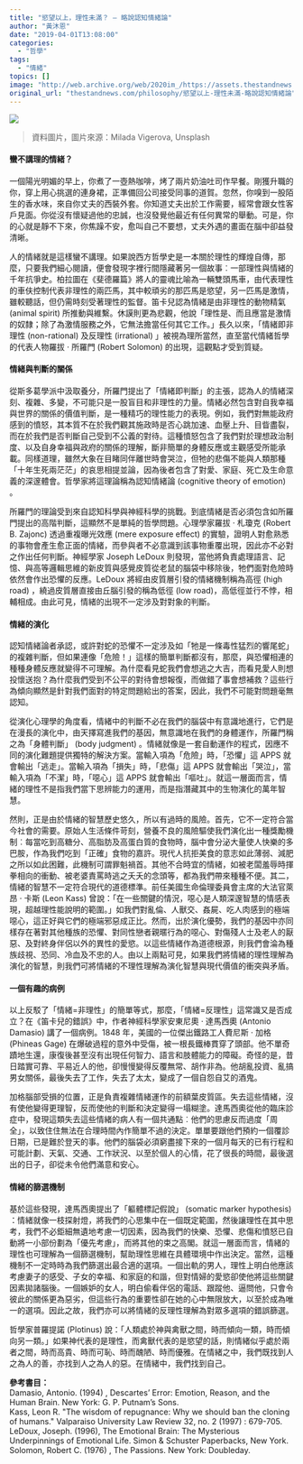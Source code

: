 ```yaml
---
title: "慾望以上，理性未滿？ ― 略說認知情緒論"
author: "黃沐恩"
date: "2019-04-01T13:08:00"
categories:
  - "哲學"
tags:
  - "情緒"
topics: []
image: "http://web.archive.org/web/2020im_/https://assets.thestandnews.com/media/photos/milada-vigerova-7276-unsplash_v6FuO.png"
original_url: "thestandnews.com/philosophy/慾望以上-理性未滿-略說認知情緒論"
---
```

![](http://web.archive.org/web/2020im_/https://assets.thestandnews.com/media/photos/milada-vigerova-7276-unsplash_v6FuO.png)
> 資料圖片，圖片來源：Milada Vigerova, Unsplash

#### **蠻不講理的情緒？**

一個陽光明媚的早上，你煮了一壺熱咖啡，烤了兩片奶油吐司作早餐。剛獲升職的你，穿上用心挑選的連身裙，正準備回公司接受同事的道賀。忽然，你嗅到一股陌生的香水味，來自你丈夫的西裝外套。你知道丈夫出於工作需要，經常會跟女性客戶見面。你從沒有懷疑過他的忠誠，也沒發覺他最近有任何異常的舉動。可是，你的心就是靜不下來，你焦躁不安，愈叫自己不要想，丈夫外遇的畫面在腦中卻益發清晰。

人的情緒就是這樣蠻不講理。如果說西方哲學史是一本關於理性的輝煌自傳，那麼，只要我們細心閱讀，便會發現字裡行間隱藏著另一個故事︰一部理性與情緒的千年抗爭史。柏拉圖在《斐德羅篇》將人的靈魂比喻為一輛雙頭馬車，由代表理性的車伕控制代表非理性的兩匹馬，其中較頑劣的那匹馬是慾望，另一匹馬是激情，雖較聽話，但仍需時刻受著理性的監督。笛卡兒認為情緒是由非理性的動物精氣 (animal spirit) 所推動與維繫。休謨則更為悲觀，他說「理性是、而且應當是激情的奴隸；除了為激情服務之外，它無法擔當任何其它工作。」長久以來，「情緒即非理性 (non-rational) 及反理性 (irrational) 」被視為理所當然，直至當代情緒哲學的代表人物羅拔 · 所羅門 (Robert Solomon) 的出現，這觀點才受到質疑。

#### **情緒與判斷的關係**

從斯多葛學派中汲取養分，所羅門提出了「情緒即判斷」的主張，認為人的情緒深刻、複雜、多變，不可能只是一股盲目和非理性的力量。情緒必然包含對自我幸福與世界的關係的價值判斷，是一種精巧的理性能力的表現。例如，我們對無能政府感到的憤怒，其本質不在於我們觀其施政時是否心跳加速、血壓上升、目眥盡裂，而在於我們是否判斷自己受到不公義的對待。這種憤怒包含了我們對於理想政治制度、以及自身幸福與政府的關係的理解，斷非簡單的身體反應或主觀感受所能承載。同樣道理，雖然大象在目睹同伴離世時會哭泣，但牠的悲傷不能與人類那種「十年生死兩茫茫」的哀思相提並論，因為後者包含了對愛、家庭、死亡及生命意義的深邃體會。哲學家將這理論稱為認知情緒論 (cognitive theory of emotion) 。

所羅門的理論受到來自認知科學與神經科學的挑戰。到底情緒是否必須包含如所羅門提出的高階判斷，這顯然不是單純的哲學問題。心理學家羅拔 · 札瓊克 (Robert B. Zajonc) 透過重複曝光效應 (mere exposure effect) 的實驗，證明人對愈熟悉的事物會產生愈正面的情緒，而參與者不必意識到該事物重覆出現，因此亦不必對之作出任何判斷。神經學家 Joseph LeDoux 則發現，當他將負責處理語言、記憶、與高等邏輯思維的新皮質與感覺皮質從老鼠的腦袋中移除後，牠們面對危險時依然會作出恐懼的反應。LeDoux 將經由皮質層引發的情緒機制稱為高徑 (high road) ，繞過皮質層直接由丘腦引發的稱為低徑 (low road)，高低徑並行不悖，相輔相成。由此可見，情緒的出現不一定涉及對對象的判斷。

#### **情緒的演化**

認知情緒論者承認，或許對蛇的恐懼不一定涉及如「牠是一條毒性猛烈的響尾蛇」的複雜判斷，但如果連像「危險！」這樣的簡單判斷都沒有，那麼，與恐懼相連的種種身體反應就變得不可理解。為什麼看見蛇我們會想逃之大吉，而看見愛人則想投懷送抱？為什麼我們受到不公平的對待會想報復，而做錯了事會想補救？這些行為傾向顯然是針對我們面對的特定問題給出的答案，因此，我們不可能對問題毫無認知。

從演化心理學的角度看，情緒中的判斷不必在我們的腦袋中有意識地進行，它們是在漫長的演化中，由天擇寫進我們的基因，無意識地在我們的身體運作，所羅門稱之為「身體判斷」 (body judgment) 。情緒就像是一套自動運作的程式，因應不同的演化難題提供獨特的解決方案。當輸入項為「危險」時，「恐懼」這 APPS 就會輸出「逃走」。當輸入項為「損失」時，「悲傷」這 APPS 就會輸出「哭泣」，當輸入項為「不潔」時，「噁心」這 APPS 就會輸出「嘔吐」。就這一層面而言，情緒的理性不是指我們當下思辨能力的運用，而是指潛藏其中的生物演化的萬年智慧。

然則，正是由於情緒的智慧歷史悠久，所以有過時的風險。首先，它不一定符合當今社會的需要。原始人生活條件苛刻，營養不良的風險驅使我們演化出一種獎勵機制︰每當吃到高糖分、高脂肪及高蛋白質的食物時，腦中會分泌大量使人快樂的多巴胺，作為我們吃到「正確」食物的嘉許。現代人抗拒美食的意志如此薄弱、減肥之所以如此困難，此機制可謂罪魁禍首。其他不合時宜的情緒，如被老闆羞辱時揮拳相向的衝動、被老婆責罵時逃之夭夭的念頭等，都為我們帶來種種不便。其二，情緒的智慧不一定符合現代的道德標準。前任美國生命倫理委員會主席的大法官萊昂 · 卡斯 (Leon Kass) 曾說：「在一些關鍵的情況，噁心是人類深邃智慧的情感表現，超越理性能說明的範圍。」如我們對亂倫、人獸交、姦屍、吃人肉感到的極端噁心，這正好與它們的極端邪惡成正比。然而，出於演化優勢，我們的基因中亦同樣存在著對其他種族的恐懼、對同性戀者親暱行為的噁心、對傷殘人士及老人的厭惡、及對終身伴侶以外的異性的愛慾。以這些情緒作為道德根源，則我們會淪為種族歧視、恐同、冷血及不忠的人。由以上兩點可見，如果我們將情緒的理性理解為演化的智慧，則我們可將情緒的不理性理解為演化智慧與現代價值的衝突與矛盾。

#### **一個有趣的病例**

以上反駁了「情緒=非理性」的簡單等式，那麼，「情緒=反理性」這常識又是否成立？在《笛卡兒的錯誤》中，作者神經科學家安東尼奧 · 達馬西奧 (Antonio Damasio) 講了一個病例。1848 年，美國的一位傑出鐵路工人費尼斯 · 加格 (Phineas Gage) 在爆破過程的意外中受傷，被一根長鐵棒貫穿了頭部。他不單奇蹟地生還，康復後甚至沒有出現任何智力、語言和肢體能力的障礙。奇怪的是，昔日踏實可靠、平易近人的他，卻慢慢變得反覆無常、胡作非為。他胡亂投資、亂搞男女關係，最後失去了工作，失去了太太，變成了一個自怨自艾的酒鬼。

加格腦部受損的位置，正是負責複雜情緒運作的前額葉皮質區。失去這些情緒，沒有使他變得更理智，反而使他的判斷和決定變得一塌糊塗。達馬西奧從他的臨床診症中，發現這類失去這些情緒的病人有一個共通點︰他們的思慮反而過度「周全」，以致住住無法在合理時間內作簡單不過的決定。單單要跟他們預約一個覆診日期，已是難於登天的事。他們的腦袋必須窮盡接下來的一個月每天的已有行程和可能計劃、天氣、交通、工作狀況、以至於個人的心情，花了很長的時間，最後選出的日子，卻從未令他們滿意和安心。

#### **情緒的篩選機制**

基於這些發現，達馬西奧提出了「軀體標記假說」 (somatic marker hypothesis) ：情緒就像一枝探射燈，將我們的心思集中在一個既定範圍，然後讓理性在其中思考，我們不必鉅細無遺地考慮一切因素，因為我們的快樂、恐懼、悲傷和憤怒已自動將一小部份劃為「優先考慮」，而將其他的束之高閣。就這一層面而言，情緒的理性也可理解為一個篩選機制，幫助理性思維在具體環境中作出決定。當然，這種機制不一定時時為我們篩選出最合適的選項。一個出軌的男人，理性上明白他應該考慮妻子的感受、子女的幸福、和家庭的和諧，但對情婦的愛慾卻使他將這些關鍵因素拋諸腦後。一個嫉妒的女人，明白偷看伴侶的電話、跟蹤他、逼問他，只會令彼此的關係更為惡劣，但這些行為的重要性卻在她的心中無限放大，以至於成為唯一的選項。因此之故，我們亦可以將情緒的反理性理解為對眾多選項的錯誤篩選。

哲學家普羅提諾 (Plotinus) 說：「人類處於神與禽獸之間，時而傾向一類，時而傾向另一類。」如果神代表的是理性，而禽獸代表的是慾望的話，則情緒似乎處於兩者之間，時而高貴、時而可恥、時而醜陋、時而優雅。在情緒之中，我們既找到人之為人的善，亦找到人之為人的惡。在情緒中，我們找到自己。

**參考書目：**  
Damasio, Antonio. (1994) , Descartes’ Error: Emotion, Reason, and the Human Brain. New York: G. P. Putnam’s Sons.  
Kass, Leon R. "The wisdom of repugnance: Why we should ban the cloning of humans." Valparaiso University Law Review 32, no. 2 (1997) : 679-705.  
LeDoux, Joseph. (1996), The Emotional Brain: The Mysterious Underpinnings of Emotional Life. Simon & Schuster Paperbacks, New York.  
Solomon, Robert C. (1976) , The Passions. New York: Doubleday.